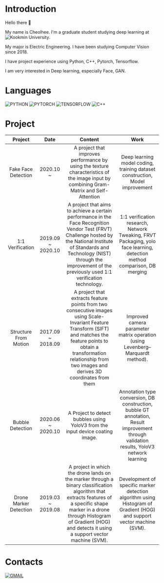 # Introduction

Hello there 👋

My name is Cheolhee. I'm a graduate student studying deep learning at ![Kookmin University](https://img.shields.io/static/v1?label=Kookmin_University&message=Graduate_Student&color=brightgreen&style=plastic). 

My major is Electric Engineering. I have been studying Computer Vision since 2018.

I have project experience using Python, C++, Pytorch, Tensorflow. 

I am very interested in Deep learning, especially Face, GAN.

# Languages

![PYTHON](https://img.shields.io/badge/PYTHON-%E2%98%85%E2%98%85%E2%98%85%E2%98%85%E2%98%86-0696D7?style=plastic&logo=Python&logoColor=white)
![PYTORCH](https://img.shields.io/badge/PYTORCH-%E2%98%85%E2%98%85%E2%98%85%E2%98%85%E2%98%86-orange?style=plastic&logo=Pytorch&logoColor=white)
![TENSORFLOW](https://img.shields.io/badge/TENSORFLOW-%E2%98%85%E2%98%85%E2%98%86%E2%98%86%E2%98%86-orange?style=plastic&logo=TensorFlow&logoColor=white)
![C++](https://img.shields.io/badge/C++-%E2%98%85%E2%98%85%E2%98%86%E2%98%86%E2%98%86-brightgreen?style=plastic&logo=C%2B%2B&logoColor=white)

# Project

| Project | Date | Content | Work |
|:-:|:-:|:-:|:-:|
| Fake Face Detection | 2020.10 ~ | A project that improves performance  by using the texture characteristics of the image input  by combining Gram-Matrix and Self-Attention | Deep learning model coding,  training dataset construction, Model improvement  |
| 1:1 Verification | 2019.09 ~ 2020.10 | A project that aims to achieve a certain performance in the Face Recognition Vendor Test (FRVT) Challenge  hosted by the National Institute of Standards and Technology (NIST)  through the improvement of the previously used 1:1 verification technology. | 1:1 verification research,  Network Tweaking,  FRVT Packaging,  yolo face learning,  detection method comparison,  DB merging |
| Structure From Motion | 2017.09 ~ 2018.09 | A project that extracts feature points from two consecutive images using Scale-Invariant Feature Transform (SIFT)  and matches the feature points to obtain a transformation relationship from two images  and derives 3D coordinates from them | Improved camera parameter matrix operation  (using Levenberg–Marquardt method). |
| Bubble Detection | 2020.06 ~ 2020.10 | A Project to detect bubbles  using YoloV3 from the input device coating image. | Annotation type conversion,   DB construction,  bubble GT annotation,  Result improvement through validation results,  YoloV3 network learning |
| Drone Marker Detection | 2019.03 ~ 2019.08 | A project in which the drone lands on the marker through a binary classification algorithm  that extracts features of a specific shape marker in a drone through Histogram of Gradient (HOG)  and detects it using a support vector machine (SVM). | Development of specific marker detection algorithm  using Histogram of Gradient (HOG) and support vector machine (SVM). |

# Contacts

[![GMAIL](https://img.shields.io/badge/GMAIL-red?style=plastic&logo=Gmail&logoColor=white)](mailto:zkwmdi3626@gmail.com)
